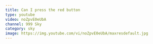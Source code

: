 ```yaml
---
title: Can I press the red button
type: youtube
video: noZpvE0eUbA
channel: 999 Sky
category: sky
image: https://img.youtube.com/vi/noZpvE0eUbA/maxresdefault.jpg
---
```

